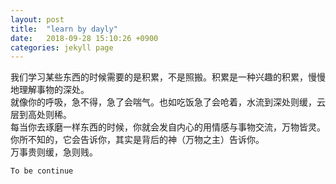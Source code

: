 ```yaml
---
layout: post
title:  "learn by dayly"
date:   2018-09-28 15:10:26 +0900
categories: jekyll page
---
```

我们学习某些东西的时候需要的是积累，不是照搬。积累是一种兴趣的积累，慢慢地理解事物的深处。  
就像你的呼吸，急不得，急了会喘气。也如吃饭急了会呛着，水流到深处则缓，云层到高处则稀。  
每当你去琢磨一样东西的时候，你就会发自内心的用情感与事物交流，万物皆灵。  
你所不知的，它会告诉你，其实是背后的神（万物之主）告诉你。  
万事贵则缓，急则贱。  
~~~~~~~~~~~  
To be continue

